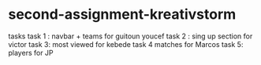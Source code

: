 # second-assignment-kreativstorm

tasks
task 1 : navbar + teams for guitoun youcef
task 2 : sing up section for victor
task 3: most viewed for kebede
task 4 matches for Marcos
task 5: players for JP
